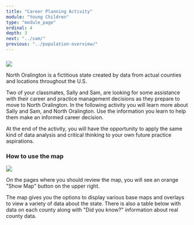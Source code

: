 ```yaml
---
title: "Career Planning Activity"
module: "Young Children"
type: "module_page"
ordinal: 4
depth: 3
next: "../sam/"
previous: "../population-overview/"
---
```

<h3></h3><div class='maintext'>

<div class="right"><img src="https://s3.amazonaws.com/ccnmtl-pass-static-prod/media/img/oralington_postcard.png" /></div> 

<p>North Oralington is a fictitious state created by data from actual counties and locations throughout the U.S.</p>

<p>Two of your classmates, Sally and Sam, are looking for some assistance with their career and practice management decisions as they prepare to move to North Oralington. In the following activity you will learn more about Sally and Sam, and North Oralington. Use the information you learn to help them make an informed career decision.</p>

<p>At the end of the activity, you will have the opportunity to apply the same kind of data analysis and critical thinking to your own future practice aspirations.</p>
</div>
<h3>How to use the map</h3><div class="right"><img src="https://s3.amazonaws.com/ccnmtl-pass-static-prod/uploads/images/2012/09/10/show-map.jpg"></div>
<div class='main'>
<p>On the pages where you should review the map, you will see an orange "Show Map" button on the upper right.</p>

<p>The map gives you the options to display various base maps and overlays to view a variety of data about the state. There is also a table below with data on each county along with "Did you know?" information about real county data.</p>
</div>
